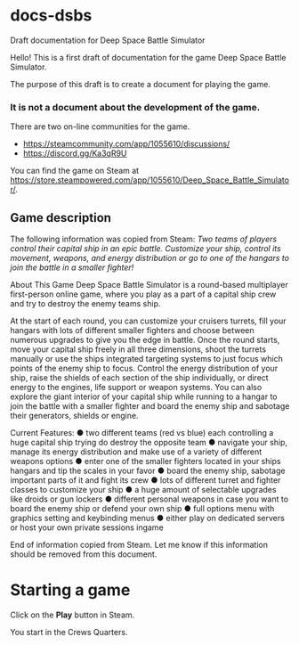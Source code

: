 # docs-dsbs
Draft documentation for Deep Space Battle Simulator

Hello! This is a first draft of documentation for the game Deep Space Battle Simulator.

The purpose of this draft is to create a document for playing the game.

### It is not a document about the development of the game.

There are two on-line communities for the game.
* https://steamcommunity.com/app/1055610/discussions/
* https://discord.gg/Ka3qR9U

You can find the game on Steam at https://store.steampowered.com/app/1055610/Deep_Space_Battle_Simulator/.

## Game description
The following information was copied from Steam:
_Two teams of players control their capital ship in an epic battle. Customize your ship, control its movement, weapons, and energy distribution or go to one of the hangars to join the battle in a smaller fighter!_

About This Game
Deep Space Battle Simulator is a round-based multiplayer first-person online game, where you play as a part of a capital ship crew and try to destroy the enemy teams ship.

At the start of each round, you can customize your cruisers turrets, fill your hangars with lots of different smaller fighters and choose between numerous upgrades to give you the edge in battle. Once the round starts, move your capital ship freely in all three dimensions, shoot the turrets manually or use the ships integrated targeting systems to just focus which points of the enemy ship to focus. Control the energy distribution of your ship, raise the shields of each section of the ship individually, or direct energy to the engines, life support or weapon systems. You can also explore the giant interior of your capital ship while running to a hangar to join the battle with a smaller fighter and board the enemy ship and sabotage their generators, shields or engine.

Current Features:
● two different teams (red vs blue) each controlling a huge capital ship trying do destroy the opposite team
● navigate your ship, manage its energy distribution and make use of a variety of different weapons options
● enter one of the smaller fighters located in your ships hangars and tip the scales in your favor
● board the enemy ship, sabotage important parts of it and fight its crew
● lots of different turret and fighter classes to customize your ship
● a huge amount of selectable upgrades like droids or gun lockers
● different personal weapons in case you want to board the enemy ship or defend your own ship
● full options menu with graphics setting and keybinding menus
● either play on dedicated servers or host your own private sessions ingame

End of information copied from Steam. Let me know if this information should be removed from this document.

# Starting a game

Click on the **Play** button in Steam.

You start in the Crews Quarters.


